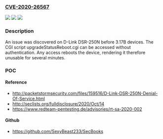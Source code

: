 ### [CVE-2020-26567](https://cve.mitre.org/cgi-bin/cvename.cgi?name=CVE-2020-26567)
![](https://img.shields.io/static/v1?label=Product&message=n%2Fa&color=blue)
![](https://img.shields.io/static/v1?label=Version&message=n%2Fa&color=blue)
![](https://img.shields.io/static/v1?label=Vulnerability&message=n%2Fa&color=brighgreen)

### Description

An issue was discovered on D-Link DSR-250N before 3.17B devices. The CGI script upgradeStatusReboot.cgi can be accessed without authentication. Any access reboots the device, rendering it therefore unusable for several minutes.

### POC

#### Reference
- http://packetstormsecurity.com/files/159516/D-Link-DSR-250N-Denial-Of-Service.html
- http://seclists.org/fulldisclosure/2020/Oct/14
- https://www.redteam-pentesting.de/advisories/rt-sa-2020-002

#### Github
- https://github.com/SexyBeast233/SecBooks

